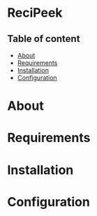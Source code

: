 # ReciPeek

## Table of content
- [About](#about)
- [Requirements](#requirements)
- [Installation](#installation)
- [Configuration](#configuration)

# About

# Requirements

# Installation 

# Configuration
